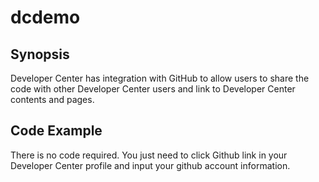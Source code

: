 dcdemo
======
## Synopsis

Developer Center has integration with GitHub to allow users to share the code with other Developer Center users and link to Developer Center contents and pages.

## Code Example

There is no code required. You just need to click Github link in your Developer Center profile and input your github account information.

